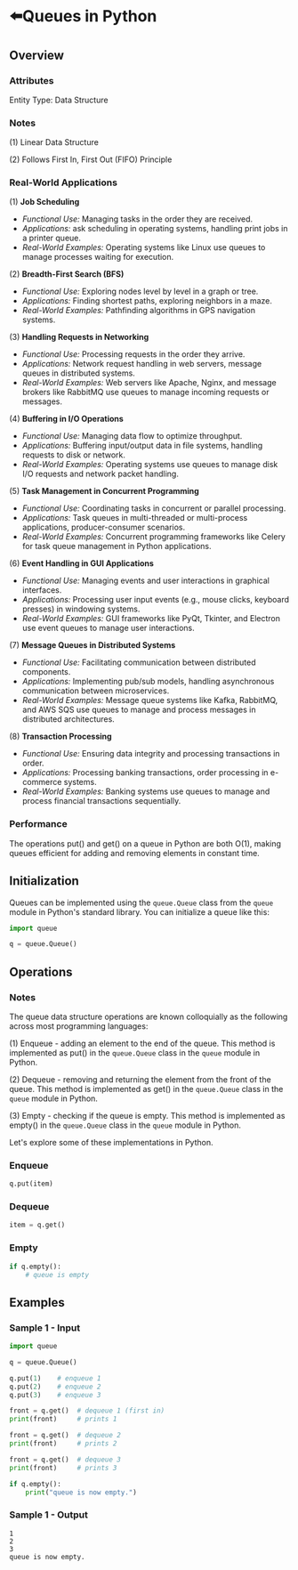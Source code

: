 # ⬅️Queues in Python
## Overview
### Attributes
Entity Type: Data Structure

### Notes
(1) Linear Data Structure

(2) Follows First In, First Out (FIFO) Principle

### Real-World Applications
(1) **Job Scheduling**
- *Functional Use:* Managing tasks in the order they are received.
- *Applications:* ask scheduling in operating systems, handling print jobs in a printer queue.
- *Real-World Examples:* Operating systems like Linux use queues to manage processes waiting for execution.

(2) **Breadth-First Search (BFS)**
- *Functional Use:* Exploring nodes level by level in a graph or tree.
- *Applications:* Finding shortest paths, exploring neighbors in a maze.
- *Real-World Examples:* Pathfinding algorithms in GPS navigation systems.

(3) **Handling Requests in Networking**
- *Functional Use:* Processing requests in the order they arrive.
- *Applications:* Network request handling in web servers, message queues in distributed systems.
- *Real-World Examples:* Web servers like Apache, Nginx, and message brokers like RabbitMQ use queues to manage incoming requests or messages.

(4) **Buffering in I/O Operations**
- *Functional Use:* Managing data flow to optimize throughput.
- *Applications:* Buffering input/output data in file systems, handling requests to disk or network.
- *Real-World Examples:* Operating systems use queues to manage disk I/O requests and network packet handling.

(5) **Task Management in Concurrent Programming**
- *Functional Use:* Coordinating tasks in concurrent or parallel processing.
- *Applications:* Task queues in multi-threaded or multi-process applications, producer-consumer scenarios.
- *Real-World Examples:* Concurrent programming frameworks like Celery for task queue management in Python applications.

(6) **Event Handling in GUI Applications**
- *Functional Use:* Managing events and user interactions in graphical interfaces.
- *Applications:* Processing user input events (e.g., mouse clicks, keyboard presses) in windowing systems.
- *Real-World Examples:* GUI frameworks like PyQt, Tkinter, and Electron use event queues to manage user interactions.

(7) **Message Queues in Distributed Systems**
- *Functional Use:* Facilitating communication between distributed components.
- *Applications:* Implementing pub/sub models, handling asynchronous communication between microservices.
- *Real-World Examples:* Message queue systems like Kafka, RabbitMQ, and AWS SQS use queues to manage and process messages in distributed architectures.

(8) **Transaction Processing**
- *Functional Use:* Ensuring data integrity and processing transactions in order.
- *Applications:* Processing banking transactions, order processing in e-commerce systems.
- *Real-World Examples:* Banking systems use queues to manage and process financial transactions sequentially.

### Performance
The operations put() and get() on a queue in Python are both O(1), making queues efficient for adding and removing elements in constant time.

## Initialization
Queues can be implemented using the `queue.Queue` class from the `queue` module in Python's standard library. You can initialize a queue like this:
```python
import queue

q = queue.Queue()
```

## Operations
### Notes
The queue data structure operations are known colloquially as the following across most programming languages:

(1) Enqueue - adding an element to the end of the queue. This method is implemented as put() in the `queue.Queue` class in the `queue` module in Python.

(2) Dequeue - removing and returning the element from the front of the queue. This method is implemented as get() in the `queue.Queue` class in the `queue` module in Python.

(3) Empty - checking if the queue is empty. This method is implemented as empty() in the `queue.Queue` class in the `queue` module in Python.

Let's explore some of these implementations in Python.

### Enqueue
```python
q.put(item)
```

### Dequeue
```python
item = q.get()
```

### Empty
```python
if q.empty():
    # queue is empty
```

## Examples

### Sample 1 - Input
```python
import queue

q = queue.Queue()

q.put(1)    # enqueue 1
q.put(2)    # enqueue 2
q.put(3)    # enqueue 3

front = q.get()  # dequeue 1 (first in)
print(front)     # prints 1

front = q.get()  # dequeue 2
print(front)     # prints 2

front = q.get()  # dequeue 3
print(front)     # prints 3

if q.empty():
    print("queue is now empty.")
```

### Sample 1 - Output
```
1
2
3
queue is now empty.
```